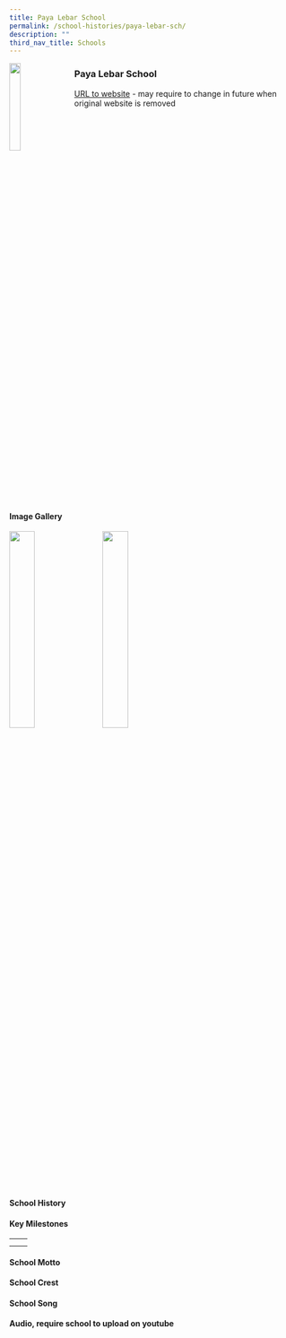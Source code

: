 ```yaml
---
title: Paya Lebar School
permalink: /school-histories/paya-lebar-sch/
description: ""
third_nav_title: Schools
---
```

<img src="/images/payalebarsch.png" style="width:20%;margin-right:15px;" align = "left">

### **Paya Lebar School**
[URL to website]() - may require to change in future when original website is removed

<br clear="left">

#### **Image Gallery**

<p><a href="https://staging.d1yxymztqoj7qn.amplifyapp.com/images/pic.jpg">  
<img src="/images/payalebarsch.jpg" style="width:30%;margin-right:15px;" align = "left">
</a></p>

<p><a href="https://staging.d1yxymztqoj7qn.amplifyapp.com/images/pic.jpg">  
<img src="/images/payalebarsch.jpg" style="width:30%;margin-right:15px;" align = "left">
</a></p>

<br clear="left">

#### **School History**


#### **Key Milestones**

|  |  |
|:---:|---|
|  |  |
|  |  |

#### **School Motto**


#### **School Crest**


#### **School Song**
**Audio, require school to upload on youtube**
